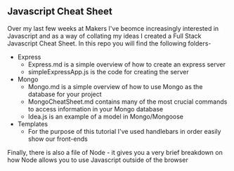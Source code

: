 ## Javascript Cheat Sheet

Over my last few weeks at Makers I've beomce increasingly interested in Javascript and as a way of collating my ideas I created a Full Stack Javascript Cheat Sheet. In this repo you will find the following folders-

* Express
  * Express.md is a simple overview of how to create an express server 
  * simpleExpressApp.js is the code for creating the server
* Mongo
  * Mongo.md is a simple overview of how to use Mongo as the database for your project 
  * MongoCheatSheet.md contains many of the most crucial commands to access information in your Mongo database
  * Idea.js is an example of a model in Mongo/Mongoose
* Templates
  * For the purpose of this tutorial I've used handlebars in order easily show our front-ends

Finally, there is also a file of Node - it gives you a very brief breakdown on how Node allows you to use Javascript outside of the browser



